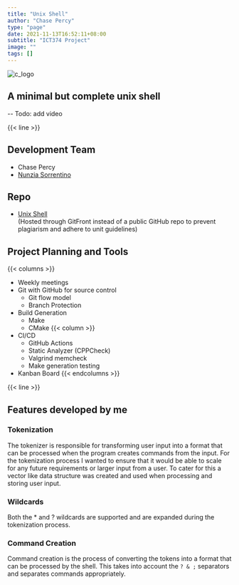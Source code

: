```yaml
---
title: "Unix Shell"
author: "Chase Percy"
type: "page"
date: 2021-11-13T16:52:11+08:00
subtitle: "ICT374 Project"
image: ""
tags: []
---
```


![c_logo](/img/us_icons.png "C | GITHUB")

## A minimal but complete unix shell
-- Todo: add video

{{< line >}}

## Development Team
- Chase Percy
- [Nunzia Sorrentino](https://au.linkedin.com/in/nunzia-sorrentino-bbb393111)

## Repo
- [Unix Shell](https://gitfront.io/r/cp-dev/10f2867377fcb983d308959b7c5ac3098a5c72e3/ICT374/)   
(Hosted through GitFront instead of a public GitHub repo to prevent plagiarism and adhere to unit guidelines)

## Project Planning and Tools
{{< columns >}}
- Weekly meetings
- Git with GitHub for source control
  - Git flow model
  - Branch Protection
- Build Generation
  - Make
  - CMake
{{< column >}}
- CI/CD
  - GitHub Actions
  - Static Analyzer (CPPCheck)
  - Valgrind memcheck
  - Make generation testing
- Kanban Board
{{< endcolumns >}}

{{< line >}}

## Features developed by me

### Tokenization
The tokenizer is responsible for transforming user input into a format that can be processed when the program creates
commands from the input.
For the tokenization process I wanted to ensure that it would be able to scale for any future requirements or larger
input from a user. To cater for this a vector like data structure was created and used when processing and storing user
input.

### Wildcards
Both the * and ? wildcards are supported and are expanded during the tokenization process.

### Command Creation
Command creation is the process of converting the tokens into a format that can be processed by the shell. This takes
into account the `? & ;` separators and separates commands appropriately.

